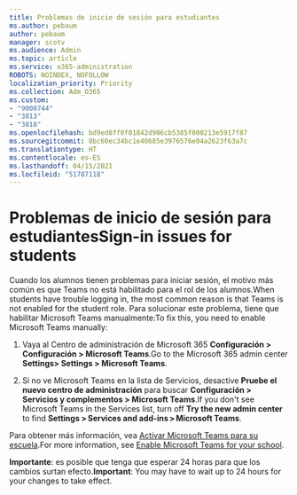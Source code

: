 ```yaml
---
title: Problemas de inicio de sesión para estudiantes
ms.author: pebaum
author: pebaum
manager: scotv
ms.audience: Admin
ms.topic: article
ms.service: o365-administration
ROBOTS: NOINDEX, NOFOLLOW
localization_priority: Priority
ms.collection: Adm_O365
ms.custom:
- "9000744"
- "3813"
- "3818"
ms.openlocfilehash: bd9ed8ff0f01842d906cb5385f000213e5917f87
ms.sourcegitcommit: 8bc60ec34bc1e40685e3976576e04a2623f63a7c
ms.translationtype: HT
ms.contentlocale: es-ES
ms.lasthandoff: 04/15/2021
ms.locfileid: "51787118"
---
```

# <a name="sign-in-issues-for-students"></a><span data-ttu-id="15b80-102">Problemas de inicio de sesión para estudiantes</span><span class="sxs-lookup"><span data-stu-id="15b80-102">Sign-in issues for students</span></span>

<span data-ttu-id="15b80-103">Cuando los alumnos tienen problemas para iniciar sesión, el motivo más común es que Teams no está habilitado para el rol de los alumnos.</span><span class="sxs-lookup"><span data-stu-id="15b80-103">When students have trouble logging in, the most common reason is that Teams is not enabled for the student role.</span></span> <span data-ttu-id="15b80-104">Para solucionar este problema, tiene que habilitar Microsoft Teams manualmente:</span><span class="sxs-lookup"><span data-stu-id="15b80-104">To fix this, you need to enable Microsoft Teams manually:</span></span>

1. <span data-ttu-id="15b80-105">Vaya al Centro de administración de Microsoft 365 **Configuración > Configuración > Microsoft Teams**.</span><span class="sxs-lookup"><span data-stu-id="15b80-105">Go to the Microsoft 365 admin center **Settings> Settings > Microsoft Teams**.</span></span> 

2. <span data-ttu-id="15b80-106">Si no ve Microsoft Teams en la lista de Servicios, desactive **Pruebe el nuevo centro de administración** para buscar **Configuración > Servicios y complementos > Microsoft Teams**.</span><span class="sxs-lookup"><span data-stu-id="15b80-106">If you don't see Microsoft Teams in the Services list, turn off **Try the new admin center** to find **Settings > Services and add-ins > Microsoft Teams**.</span></span> 

<span data-ttu-id="15b80-107">Para obtener más información, vea [Activar Microsoft Teams para su escuela](https://docs.microsoft.com/microsoft-365/education/intune-edu-trial/enable-microsoft-teams#enable-microsoft-teams-for-your-school-1).</span><span class="sxs-lookup"><span data-stu-id="15b80-107">For more information, see [Enable Microsoft Teams for your school](https://docs.microsoft.com/microsoft-365/education/intune-edu-trial/enable-microsoft-teams#enable-microsoft-teams-for-your-school-1).</span></span> 

<span data-ttu-id="15b80-108">**Importante**: es posible que tenga que esperar 24 horas para que los cambios surtan efecto.</span><span class="sxs-lookup"><span data-stu-id="15b80-108">**Important**: You may have to wait up to 24 hours for your changes to take effect.</span></span>

 

